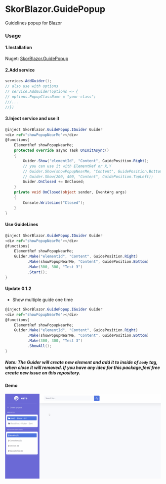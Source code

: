 # SkorBlazor.GuidePopup
Guidelines popup for Blazor
### Usage
#### 1.Installation
Nuget: [SkorBlazor.GuidePopup](https://www.nuget.org/packages/SkorBlazor.GuidePopup/)
#### 2.Add service
```csharp
services.AddGuider();
// also use with options
// service.AddGuider(options => {
// options.PopupClassName = "your-class";
///...
//})
```

#### 3.Inject service and use it
```csharp
@inject SkorBlazor.GuidePopup.IGuider Guider
<div ref="showPopupNearMe"></div>
@functions{
    ElementRef showPopupNearMe;
    protected override async Task OnInitAsync()
    {
        Guider.Show("elementId", "Content", GuidePosition.Right);
        // you can use it with ElementRef or X,Y 
        // Guider.Show(showPopupNearMe, "Content", GuidePosition.Bottom);
        // Guider.Show(200, 400, "Content", GuidePosition.TopLeft);
        Guider.OnClosed += OnClosed;
    }
    private void OnClosed(object sender, EventArg args)
    {
        Console.WriteLine("Closed");
    }
}
```
#### Use GuideLines
```csharp
@inject SkorBlazor.GuidePopup.IGuider Guider
<div ref="showPopupNearMe"></div>
@functions{
    ElementRef showPopupNearMe;
    Guider.Make("elementId", "Content", GuidePosition.Right)
          .Make(showPopupNearMe, "Content", GuidePosition.Bottom)
          .Make(300, 300, "Test 3")
          .Start();
}
```
#### Update 0.1.2
- Show multiple guide one time
```csharp
@inject SkorBlazor.GuidePopup.IGuider Guider
<div ref="showPopupNearMe"></div>
@functions{
    ElementRef showPopupNearMe;
    Guider.Make("elementId", "Content", GuidePosition.Right)
          .Make(showPopupNearMe, "Content", GuidePosition.Bottom)
          .Make(300, 300, "Test 3")
          .ShowAll();
}
```

##### Note: The Guider will create new element and add it to inside of `body` tag, when close it will removed. If you have any idea for this package,feel free create new issue on this repository.
#### Demo
![Demo](Demo.gif)